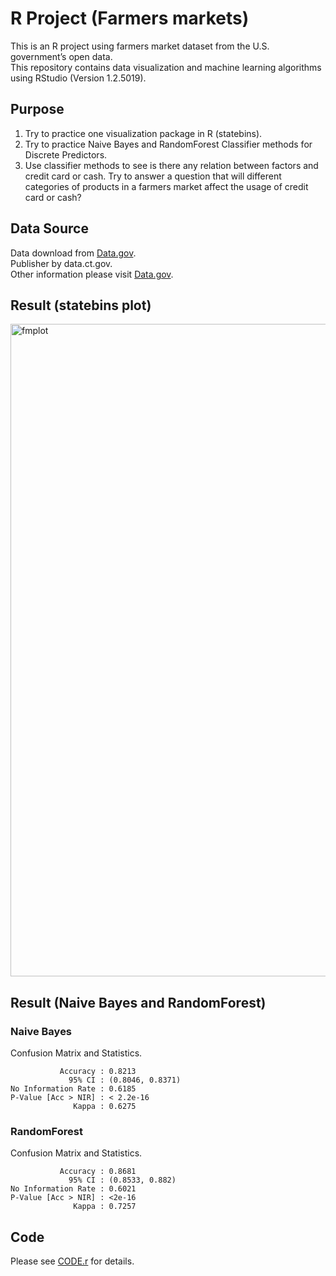 # R Project (Farmers markets) 
This is an R project using farmers market dataset from the U.S. government’s open data.  
This repository contains data visualization and machine learning algorithms using RStudio (Version 1.2.5019).  

## Purpose  
1. Try to practice one visualization package in R (statebins).  
2. Try to practice Naive Bayes and RandomForest Classifier methods for Discrete Predictors.  
3. Use classifier methods to see is there any relation between factors and credit card or cash. Try to answer a question that will different categories of products in a farmers market affect the usage of credit card or cash?

## Data Source   
Data download from [Data.gov](https://catalog.data.gov/dataset/farmers-markets).   
Publisher by data.ct.gov.  
Other information please visit [Data.gov](https://www.data.gov).   

## Result (statebins plot)
<img width="1044" alt="fmplot" src="https://user-images.githubusercontent.com/67095395/86202801-24d88400-bb18-11ea-8c4f-e20337d7562f.png">  

## Result (Naive Bayes and RandomForest)  

### Naive Bayes

Confusion Matrix and Statistics. 
        
               Accuracy : 0.8213          
                 95% CI : (0.8046, 0.8371)
    No Information Rate : 0.6185          
    P-Value [Acc > NIR] : < 2.2e-16                                         
                  Kappa : 0.6275          
    
### RandomForest  

Confusion Matrix and Statistics. 
                                         
               Accuracy : 0.8681         
                 95% CI : (0.8533, 0.882)
    No Information Rate : 0.6021         
    P-Value [Acc > NIR] : <2e-16                                    
                  Kappa : 0.7257    
                  
## Code
Please see [CODE.r](https://github.com/ct627/R_farmers_market/blob/master/CODE.r) for details.  
